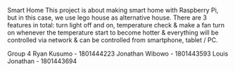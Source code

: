 Smart Home
This project is about making smart home with Raspberry Pi, but in this case, we use lego house as alternative house.
There are 3 features in total: turn light off and on, temperature check & make a fan turn on whenever the temperature start to 
become hotter & everything will be controlled via network & can be controlled from smartphone, tablet / PC.

Group 4
Ryan Kusumo - 1801444223
Jonathan Wibowo - 1801443593
Louis Jonathan - 1801443694
